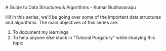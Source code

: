 A Guide to Data Structures & Algorithms - Kumar Budhavarapu

Hi! In this series, we'll be going over some of the important data structures and algorithms.
The main objectives of this series are:
1. To document my learnings
2. To help anyone else stuck in "Tutorial Purgatory" while studying this topic
